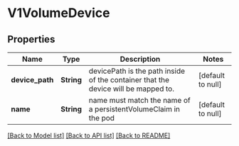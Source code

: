 # V1VolumeDevice

## Properties
Name | Type | Description | Notes
------------ | ------------- | ------------- | -------------
**device_path** | **String** | devicePath is the path inside of the container that the device will be mapped to. | [default to null]
**name** | **String** | name must match the name of a persistentVolumeClaim in the pod | [default to null]

[[Back to Model list]](../README.md#documentation-for-models) [[Back to API list]](../README.md#documentation-for-api-endpoints) [[Back to README]](../README.md)



